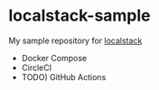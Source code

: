 # localstack-sample

My sample repository for [localstack](https://github.com/localstack/localstack)

- Docker Compose
- CircleCI
- TODO) GitHub Actions
